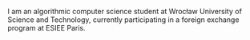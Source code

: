 I am an algorithmic computer science student at Wrocław University of Science and Technology, currently participating in a foreign exchange program at ESIEE Paris.